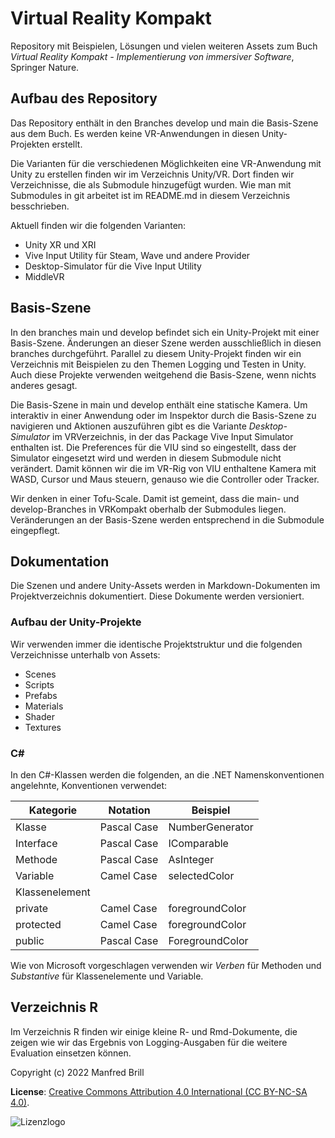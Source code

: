 # Virtual Reality Kompakt

Repository mit Beispielen, Lösungen und vielen weiteren Assets zum Buch
*Virtual Reality Kompakt - Implementierung von immersiver Software*, Springer Nature.

## Aufbau des Repository
Das Repository enthält in den Branches develop und main die Basis-Szene aus dem Buch.
Es werden keine VR-Anwendungen in diesen Unity-Projekten erstellt.

Die Varianten für die verschiedenen Möglichkeiten eine VR-Anwendung mit Unity zu erstellen finden wir
im Verzeichnis Unity/VR. Dort finden wir Verzeichnisse, die als Submodule hinzugefügt wurden.
Wie man mit Submodules in git arbeitet ist im README.md in diesem Verzeichnis besschrieben.

Aktuell finden wir die folgenden Varianten:
- Unity XR und XRI
- Vive Input Utility für Steam, Wave und andere Provider
- Desktop-Simulator für die Vive Input Utility
- MiddleVR


## Basis-Szene
In den branches main und develop befindet sich ein Unity-Projekt mit einer Basis-Szene. 
Änderungen an dieser Szene werden ausschließlich in diesen branches durchgeführt.
Parallel zu diesem Unity-Projekt finden wir ein Verzeichnis mit Beispielen zu den Themen
Logging und Testen in Unity. Auch diese Projekte verwenden weitgehend die Basis-Szene, 
wenn nichts anderes gesagt.

Die Basis-Szene in main und develop enthält eine statische Kamera. Um interaktiv in einer
Anwendung oder im Inspektor durch die Basis-Szene zu navigieren und Aktionen auszuführen
gibt es die Variante *Desktop-Simulator* im VRVerzeichnis, in der das Package Vive Input Simulator
enthalten ist. Die Preferences für die VIU sind so eingestellt, dass der Simulator
eingesetzt wird und werden in diesem Submodule nicht verändert. 
Damit können wir die im VR-Rig von VIU enthaltene Kamera mit WASD, Cursor
und Maus steuern, genauso wie die Controller oder Tracker.

Wir denken in einer Tofu-Scale. Damit ist gemeint, dass die main- und develop-Branches
in VRKompakt oberhalb der Submodules liegen. Veränderungen an der Basis-Szene werden
entsprechend in die Submodule eingepflegt.

## Dokumentation
Die Szenen und andere Unity-Assets werden in Markdown-Dokumenten
im Projektverzeichnis dokumentiert. Diese Dokumente werden versioniert.

### Aufbau der Unity-Projekte
Wir verwenden immer die identische Projektstruktur und die folgenden Verzeichnisse
unterhalb von Assets:
- Scenes
- Scripts
- Prefabs
- Materials
- Shader
- Textures

### C\#
In den C\#-Klassen werden die folgenden, an die .NET Namenskonventionen angelehnte,
Konventionen verwendet:

| Kategorie      | Notation    | Beispiel        |
| ------------- | ---------- | -------------- |
| Klasse         | Pascal Case | NumberGenerator |
| Interface      | Pascal Case | IComparable     |
| Methode        | Pascal Case | AsInteger      |
| Variable       | Camel Case  | selectedColor   |
| Klassenelement |             |                 |
| private        | Camel Case  | foregroundColor |
| protected      | Camel Case  | foregroundColor |
| public         | Pascal Case | ForegroundColor |

Wie von Microsoft vorgeschlagen verwenden wir *Verben* für Methoden und *Substantive*
für Klassenelemente und Variable.

## Verzeichnis R
Im Verzeichnis R finden wir einige kleine R- und Rmd-Dokumente, die zeigen wie
wir das Ergebnis von Logging-Ausgaben für die weitere Evaluation einsetzen können.

Copyright (c) 2022 Manfred Brill

**License**: [Creative Commons Attribution 4.0 International (CC BY-NC-SA 4.0)](https://creativecommons.org/licenses/by-nc-sa/4.0/).  

![Lizenzlogo](https://licensebuttons.net/l/by-nc-sa/3.0/de/88x31.png)
